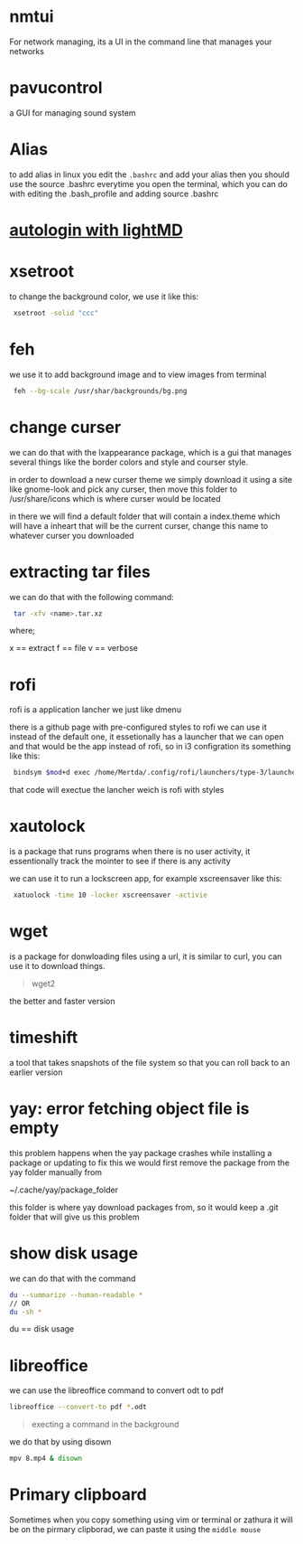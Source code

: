 # nmtui

For network managing, its a UI in the command line that manages your networks

# pavucontrol

a GUI for managing sound system

# Alias
to add alias in linux you edit the `.bashrc` and add your alias
then you should use the source .bashrc everytime you open the 
terminal, which you can do with editing the .bash_profile and adding 
source .bashrc

# [autologin with lightMD](https://wiki.archlinux.org/title/LightDM#Enabling_autologin)

# xsetroot

to change the background color, we use it like this:

```zsh
 xsetroot -solid "ccc"
```

# feh 

we use it to add background image and to view images from terminal

```zsh
 feh --bg-scale /usr/shar/backgrounds/bg.png
```

# change curser 

we can do that with the lxappearance package, which is a gui that manages several things
like the border colors and style and courser style.

in order to download a new curser theme we simply download it using a site like 
gnome-look and pick any curser, then move this folder to /usr/share/icons
which is where curser would be located

in there we will find a default folder that will contain a index.theme which will have
a inheart that will be the current curser, change this name to whatever curser you downloaded

# extracting tar files

we can do that with the following command:

```zsh
 tar -xfv <name>.tar.xz
```

where;

x == extract
f == file
v == verbose

# rofi

rofi is a application lancher we just like dmenu

there is a github page with pre-configured styles to rofi
we can use it instead of the default one, it essetionally 
has a launcher that we can open and that would be the app 
instead of rofi, so in i3 configration its something like this:

```zsh
 bindsym $mod+d exec /home/Mertda/.config/rofi/launchers/type-3/launcher.sh 
```

that code will exectue the lancher weich is rofi with styles

# xautolock

is a package that runs programs when there is no user activity,
it essentionally track the mointer to see if there is any activity

we can use it to run a lockscreen app, for example xscreensaver like this:

```zsh
 xatuolock -time 10 -locker xscreensaver -activie
```

# wget

is a package for donwloading files using a url, it is similar to curl, you can
use it to download things.

> wget2

the better and faster version 

# timeshift

a tool that takes snapshots of the file system so that you can roll back to an earlier 
version

# yay: error fetching object file is empty 

this problem happens when the yay package crashes while installing a package or updating
to fix this we would first remove the package from the yay folder manually from

~/.cache/yay/package_folder

this folder is where yay download packages from, so it would keep a .git folder that
will give us this problem

# show disk usage

we can do that with the command

```zsh
du --summarize --human-readable *
// OR
du -sh *
```

du == disk usage

# libreoffice

we can use the libreoffice command to convert odt to pdf

``` zsh
libreoffice --convert-to pdf *.odt
```

> execting a command in the background

we do that by using disown

```zsh
mpv 8.mp4 & disown 
```

# Primary clipboard

Sometimes when you copy something using vim or terminal or zathura
it will be on the pirmary clipborad, we can paste it using the `middle mouse`

